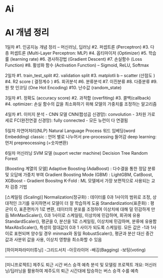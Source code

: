 # Ai

# AI 개념 정리

1일차 
#1. 인공지능 개념 정리 – 머신러닝, 딥러닝
#2. 퍼셉트론 (Perceptron)
#3. 다층 퍼셉트론 (Multi-Layer Perceptron: MLP)
#4. 옵티마이저 (Optimizer)
#5. 학습률 (learning rate)
#6. 경사하강법 (Gradient Descent)
#7. 손실함수 (Loss Function)
#8. 활성화 함수 (Activation Function) – Sigmoid, ReLU, Softmax

2일차
#1. train_test_split
#2. validation split
#3. matplotli b – scatter (산점도 )
#4. R2 score ( 결정계수 )
#5. 회귀분석 
#6. 분류분석
#7. 이진분류
#8. 다중분류
#9. 원 핫 인코딩 (One Hot Encoding)
#10. 난수값 (random_state)

3일차
#1. 정확도 (accuracy score)
#2. 과적합 (overfiting)
#3. 콜백(callback)
#4. optimizer: 손실 함수의 값을 최소화하기 위해 모델의 가중치를 조정하는 알고리즘 

4일차
#1. 이미지 분석 - CNN 모델
  CNN(합성곱 신경망): convolution - 3차원 가로 세로
  FC(완전연결 신경망): fully connected - 모든 뉴런이 다 연결됨

5일차
자연어처리(NLP) Natural Language Process
워드 임베딩(word Embedding)
classic : 언어 별로 나누어서 pre-processing 들어감
deep learning: 먼저 prepreocessing (=숫자변환)

6일차 머신러닝
SVM 모델 (suport vecter machine)
  Decision Tree
  Random Forest

[Boosting 계열의 모델] 
  Adaptive Boosting (AdaBoost) : 다수결을 통한 정답 분류 및 오답에 가중치 부여
  Gradient Boosting Mode (GBM) : LightGBM, CatBoost, XGBoost - Gradient Boositng
  K-Fold : ML 모델에서 가장 보편적으로 사용되는 교차 검증 기법

[스케일링 (Scaling)]
  Normalization(정규화) : 데이터를 0과 1사이의 범위로 조정, 상대적인 크기를 유지하면서 모델이 더 잘 학습하게 도움
  Standardization(표준화) : 평균이 0, 표준편차가 1로 변환, 데이터의 분포를 조정하여 이상치에 대해 덜 민감하게 만듬
  MinMaxScaler(), 0과 1사이로 스케일링, 이상치에 민감하며, 회귀에 유용
  StandardScaler(), 평균을 0, 분산을 1로 스케일링, 이상치에 민감하며, 분류에 유용함
  MaxAbsScaler(), 특성의 절대값이 0과 1 사이가 되도록 스케일링. 모든 값은 -1과 1사이로 표현되며 양수일 경우 minmax와 동일 
  RobustScaler(), 평균과 분산 대신 중간 값과 사분위 값을 사용, 이상치 영향을 최소화할 수 있음 

[하이퍼파라미터튜닝]
  -그리드서치
  -아웃라이어
  -배깅(Bagging)
  -보팅(voting)


  --------------------------------------------------------
 [미니프로젝트] 제주도 퇴근 시간 버스 승객 예측 분석 및 모델링
 프로젝트 개요: 머신러닝/딥러닝을 활용하여 제주도의 퇴근 시간대에 탑승하는 버스 승객 수를 예측


